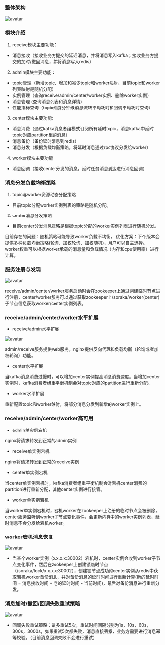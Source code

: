 ### 整体架构
![avatar](../images/Architecture.png)


### 模块介绍
1. receive模块主要功能：
- 消息接收（接收业务方提交的延迟消息，并将消息写入kafka；接收业务方提交的加时/撤回消息，并将消息写入redis） 
2. admin模块主要功能：
- topic管理（新增topic、增加和减少topic和worker映射，目前topic和worker列表映射是随机分配）
- 实例管理（查询receive/admin/center/worker实例、删除worker实例）
- 消息管理 (查询消息列表和消息详情)
- 性能指标查询（topic维度分钟级消息流转平均耗时和回调平均耗时查询）
3. center模块主要功能:
- 消息消费（通过kafka消息者组模式订阅所有延时topic，消息kafka中延时topic对应partition里的消息）
- 消息备份（备份延时消息到redis）
- 消息分发（根据负载均衡策略，将延时消息通过rpc协议分发给worker）
4. worker模块主要功能 
- 消息回调（接收center分发的消息，延时任务消息到达进行消息回调）

### 消息分发负载均衡策略
1. topic与worker资源动态分配策略
- 目前topic分配worker实例列表的策略是随机分配。
2. center消息分发策略
- 目前center分发消息策略是根据topic分配的worker实例列表进行随机分发。

目前存在的问题：随机策略可能导致worker负载不均衡，
优化方案：下个版本会提供多种负载均衡策略(轮询、加权轮询、加权随机)，用户可以自主选择。worker权重可以根据worker承载的消息量和负载情况（内存和cpu使用率）进行计算。

### 服务注册与发现
![avatar](../images/Discovery.png)

receive/admin/center/worker服务启动时会在zookeeper上通过创建临时节点进行注册，center/worker服务可以通过获取zookeeper上/soraka/worker(center)子节点信息获取worker/center实例列表。


### receive/admin/center/worker水平扩展

- receive/admin水平扩展

![avatar](../images/Scale-out.png)

admin/receive服务提供web服务，nginx提供反向代理和负载均衡（轮询或者加权轮询）功能。
- center水平扩展

当kafka消息消费过慢时，可以增加center实例提高消息消费速度。当增加center实例时，kafka消费者组重平衡机制会对topic对应的partition进行重新分配。
- worker水平扩展

重新配置topic和worker映射，将部分消息分发到新增的worker实例上。

### receive/admin/center/worker高可用
- admin单实例宕机

nginx将请求转发到正常的admin实例

- receive单实例宕机

nginx将请求转发到正常的receive实例

- center单实例宕机

当center单实例宕机时，kafka消费者组重平衡机制会对宕机center消费的partition进行重新分配，其他center实例进行接管。

- worker单实例宕机

当worker单实例宕机时，宕机worker在zookeeper上注册的临时节点会被删除，center服务监听到worker子节点变化事件，会更新内存中的worker实例列表，延时消息不会分发给宕机worker。


### worker宕机消息恢复
![avatar](../images/Discovery.png)

- 当某个worker实例（x.x.x.x:30002）宕机时，center实例会收到worker子节点变化事件，然后在zookeeper上创建锁临时节点（/soraka/lock/x.x.x.x:30002），创建锁节点成功的center实例从redis中获取宕机worker备份消息，并对备份消息的延时时间进行重新计算(新的延时时间 = 消息接收时间 + 老的延时时间 - 当前时间)，最后对备份消息进行重新分发。

### 消息加时/撤回/回调失败重试策略
![avatar](../images/CallbackProcess.png)

- 回调失败重试策略：最多重试5次，重试时间间隔分别为1s，10s，60s，300s，3000s，如果重试5次都失败，消息直接丢掉，业务方需要进行消息幂等校验。（目前消息回调失败不会进行重试）

